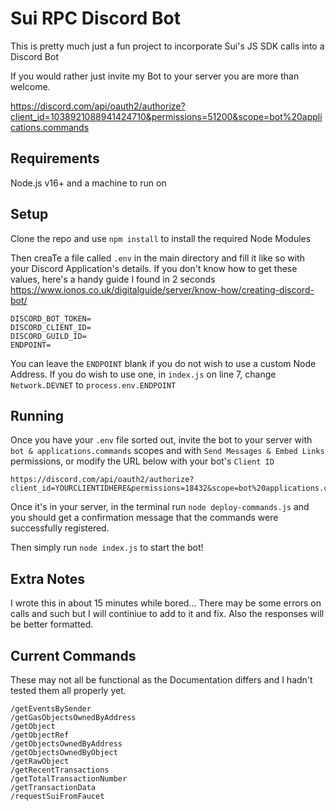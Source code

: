 # Sui RPC Discord Bot
This is pretty much just a fun project to incorporate Sui's JS SDK calls into a Discord Bot

If you would rather just invite my Bot to your server you are more than welcome.

https://discord.com/api/oauth2/authorize?client_id=1038921088941424710&permissions=51200&scope=bot%20applications.commands

## Requirements
Node.js v16+ and a machine to run on

## Setup
Clone the repo and use `npm install` to install the required Node Modules

Then creaTe a file called `.env` in the main directory and fill it like so with your Discord Application's details. If you don't know how to get these values, here's a handy guide I found in 2 seconds https://www.ionos.co.uk/digitalguide/server/know-how/creating-discord-bot/

```
DISCORD_BOT_TOKEN=
DISCORD_CLIENT_ID=
DISCORD_GUILD_ID=
ENDPOINT=
```
You can leave the `ENDPOINT` blank if you do not wish to use a custom Node Address. If you do wish to use one, in `index.js` on line 7, change `Network.DEVNET` to `process.env.ENDPOINT`

## Running
Once you have your `.env` file sorted out, invite the bot to your server with `bot & applications.commands` scopes and with `Send Messages & Embed Links` permissions, or modify the URL below with your bot's `Client ID`
```
https://discord.com/api/oauth2/authorize?client_id=YOURCLIENTIDHERE&permissions=18432&scope=bot%20applications.commands
```
Once it's in your server, in the terminal run `node deploy-commands.js` and you should get a confirmation message that the commands were successfully registered.

Then simply run `node index.js` to start the bot!

## Extra Notes
I wrote this in about 15 minutes while bored... There may be some errors on calls and such but I will continiue to add to it and fix. Also the responses will be better formatted.

## Current Commands
These may not all be functional as the Documentation differs and I hadn't tested them all properly yet.
```
/getEventsBySender
/getGasObjectsOwnedByAddress
/getObject
/getObjectRef
/getObjectsOwnedByAddress
/getObjectsOwnedByObject
/getRawObject
/getRecentTransactions
/getTotalTransactionNumber
/getTransactionData
/requestSuiFromFaucet
```